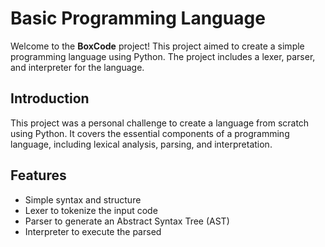 # Basic Programming Language

Welcome to the **BoxCode** project! This project aimed to create a simple programming language using Python. The project includes a lexer, parser, and interpreter for the language.

## Introduction
This project was a personal challenge to create a language from scratch using Python. It covers the essential components of a programming language, including lexical analysis, parsing, and interpretation.

## Features
- Simple syntax and structure
- Lexer to tokenize the input code
- Parser to generate an Abstract Syntax Tree (AST)
- Interpreter to execute the parsed 
